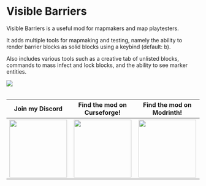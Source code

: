 # Visible Barriers

Visible Barriers is a useful mod for mapmakers and map playtesters.

It adds multiple tools for mapmaking and testing, namely the ability to render barrier blocks as solid blocks using a keybind (default: b).

Also includes various tools such as a creative tab of unlisted blocks, commands to mass infect and lock blocks, and the ability to see marker entities.

<img src="https://github.com/AmyMialeeMods/visible-barriers/raw/main/assets/barriers.png"><br><br>

<table align="center">
    <tr>
        <th><b>Join my Discord</b></th>
        <th><b>Find the mod on Curseforge!</b></th>
        <th><b>Find the mod on Modrinth!</b></th>
    </tr>
    <tr>
        <th>
            <a href="https://discord.gg/P4dUsxv6An">
                <img src="https://cdn.discordapp.com/attachments/793182374410059887/924000460292104282/3437c10597c1526c3dbd98c737c2bcae.svg" width="150" height="150">
            </a>
        </th>
        <th>
            <a href="https://www.curseforge.com/minecraft/mc-mods/visible-barriers">
                <img src="https://cdn.discordapp.com/attachments/793182374410059887/923990008543711282/anvil.svg" width="150" height="150">
            </a>
        </th>
        <th>
            <a href="https://modrinth.com/mod/visible-barriers">
                <img src="https://docs.modrinth.com/img/logo.svg" width="150" height="150">
            </a>
        </th>
    </tr>
</table>
